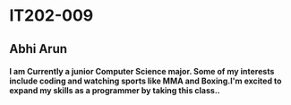 # IT202-009
## Abhi Arun
#### I am Currently a junior Computer Science major. Some of my interests include coding and watching sports like MMA and Boxing.I'm excited to expand my skills as a programmer by taking this class..
